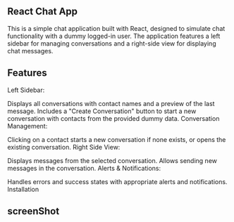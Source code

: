 ## React Chat App

This is a simple chat application built with React, designed to simulate chat functionality with a dummy logged-in user. The application features a left sidebar for managing conversations and a right-side view for displaying chat messages.

## Features
Left Sidebar:

Displays all conversations with contact names and a preview of the last message.
Includes a "Create Conversation" button to start a new conversation with contacts from the provided dummy data.
Conversation Management:

Clicking on a contact starts a new conversation if none exists, or opens the existing conversation.
Right Side View:

Displays messages from the selected conversation.
Allows sending new messages in the conversation.
Alerts & Notifications:

Handles errors and success states with appropriate alerts and notifications.
Installation


## screenShot

